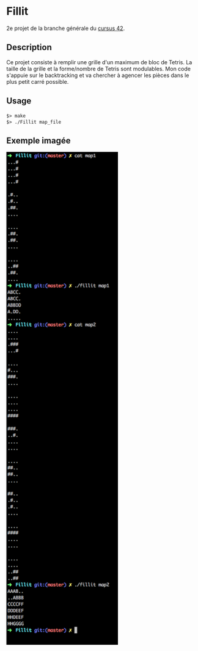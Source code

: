 # Fillit
2e projet de la branche générale du [cursus 42](https://www.42.fr).

## Description

Ce projet consiste à remplir une grille d'un maximum de bloc de Tetris.
La taille de la grille et la forme/nombre de Tetris sont modulables.
Mon code s'appuie sur le backtracking et va chercher à agencer les pièces dans le plus petit carré possible.

## Usage

```
$> make
$> ./Fillit map_file
```

## Exemple imagée
<img src="./img/Fillit.png" width="292" height="1289" alt="Reflexion 1">
